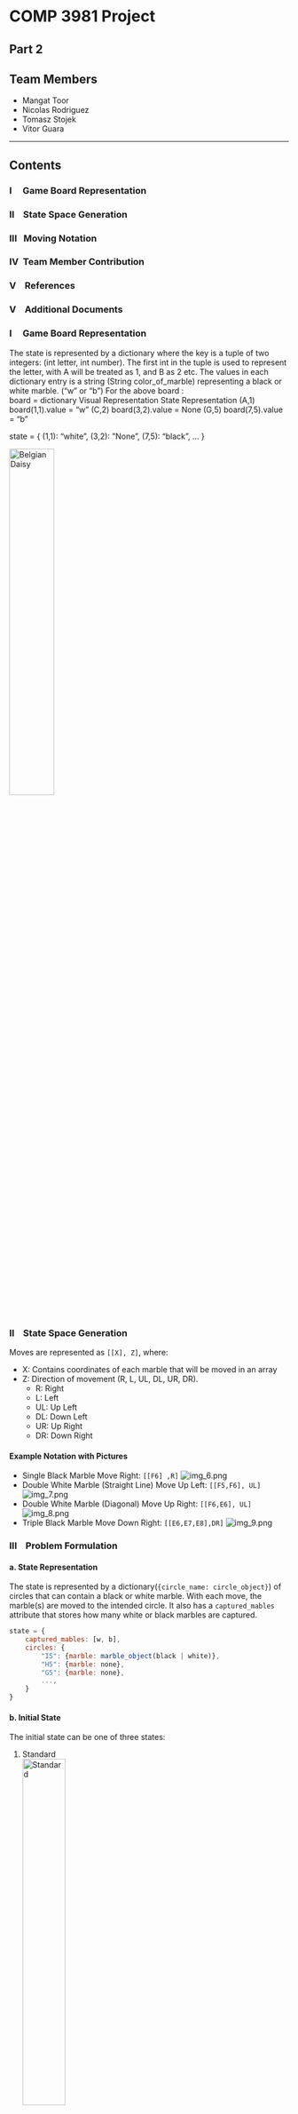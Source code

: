 # COMP 3981 Project
## Part 2

## Team Members
- Mangat Toor
- Nicolas Rodriguez
- Tomasz Stojek
- Vitor Guara
___

## Contents

### I &nbsp;&nbsp;&nbsp;&nbsp;Game Board Representation

### II &nbsp;&nbsp;&nbsp;State Space Generation

### III&nbsp;&nbsp;&nbsp;Moving Notation

### IV&nbsp;&nbsp;Team Member Contribution

### V&nbsp;&nbsp;&nbsp;&nbsp;References

### V&nbsp;&nbsp;&nbsp;&nbsp;Additional Documents



### I &nbsp;&nbsp;&nbsp;&nbsp;Game Board Representation
The state is represented by a dictionary where the key is a tuple of two integers: 
(int letter, int number). 
The first int in the tuple is used to represent the letter, with A will be treated as 1, and B as 2 etc.
The values in each dictionary entry is a string (String color_of_marble) representing a black or white marble. (“w” or “b”)
For the above board :  
board = dictionary
Visual Representation		State Representation
(A,1)				board(1,1).value = “w”
(C,2)				board(3,2).value = None
(G,5) 				board(7,5).value = “b”


 
 
 

state = { 
	(1,1): “white”,
	(3,2): ”None”,
	(7,5): “black”,
	…
	}
  
<img src="part_2/assets/game_board.png" alt="Belgian Daisy" style="width:40%;">

### II&nbsp;&nbsp;&nbsp;&nbsp;State Space Generation

Moves are represented as `[[X], Z]`, where:

- X: Contains coordinates of each marble that will be moved in an array
- Z: Direction of movement (R, L, UL, DL, UR, DR).
    - R: Right
    - L: Left
    - UL: Up Left
    - DL: Down Left
    - UR: Up Right
    - DR: Down Right

#### Example Notation with Pictures

- Single Black Marble Move Right: `[[F6] ,R]`
  ![img_6.png](part_2/assets/img_6.png)
- Double White Marble (Straight Line) Move Up Left: `[[F5,F6], UL]`
  ![img_7.png](part_2/assets/img_7.png)
- Double White Marble (Diagonal) Move Up Right: `[[F6,E6], UL]`
  ![img_8.png](part_2/assets/img_8.png)
- Triple Black Marble Move Down Right: `[[E6,E7,E8],DR]`
  ![img_9.png](part_2/assets/img_9.png)

### III&nbsp;&nbsp;&nbsp;&nbsp;Problem Formulation

#### a. State Representation

The state is represented by a dictionary(`{circle_name: circle_object}`) of circles that can contain a black or white
marble. With each move, the
marble(s) are moved to the intended circle. It also has a `captured_mables` attribute that stores how many white or
black marbles are captured.

```javascript
state = {
    captured_mables: [w, b],
    circles: {
        "I5": {marble: marble_object(black | white)},
        "H5": {marble: none},
        "G5": {marble: none},
        ...,
    }
}
```

#### b. Initial State

The initial state can be one of three states:

1. Standard  
   <img src="part_2/assets/img_3.png" alt="Standard" style="width:40%;">
2. German Daisy  
   <img src="part_2/assets/img_2.png" alt="German Daisy" style="width:40%;">
3. Belgian Daisy  
   <img src="part_2/assets/img_1.png" alt="Belgian Daisy" style="width:40%;">

#### c. Actions

The actions are defined using the move notation and involve moving marbles (1 to 3) to one of six directions (as defined
in part II).

#### d. Transition Model

 Description        | Actions       | Resulting State                                     |
 -------------------|---------------|-----------------------------------------------------|
move to direction 1 | `[marbles],1` | Move each marble to: Circle(old_l, old_num + 1)     |
move to direction 3 | `[marbles],3` | Move each marble to: Circle(old_l, old_num - 1)     |
move to direction 5 | `[marbles],5` | Move each marble to: Circle(old_l + 1, old_num)     |
move to direction 7 | `[marbles],7` | Move each marble to: Circle(old_l + 1, old_num + 1) |
move to direction 9 | `[marbles],8` | Move each marble to: Circle(old_l - 1, old_num - 1) |
move to direction 11| `[marbles],9` | Move each marble to: Circle(old_l - 1, old_num)     |

#### e. Goal Test

The goal test consists of checking if any player has gotten six of the opposite marbles out of the board.

### IV&nbsp;&nbsp;Team Member Contribution

1. **Mangat Toor**
    - Worked on timer logic for the game.
    - Worked on move notation and problem formulation.
    - Worked on move logic.
    - Worked on pause functionality.
    - Worked on documentation.

2. **Nicolas Rodriguez**
    - Worked on moving single marbles.
    - Worked on axis checking logic when moving marbles.
    - Worked on creating the initial GUI.
    - Worked on move history.
    - Worked on selection logic.

3. **Tomasz Stojek**
    - Worked on logic for moving multiple marbles.
    - Worked on logic for selecting multiple marbles.
    - Worked on move history.

4. **Vitor Guara**
    - Worked on the skeleton of the classes mapped to the GUI.
    - Worked on initial board positions.
    - Worked on undo and start buttons.
    - Worked on saving the states for the undo button.
    - Worked on displaying the score.

